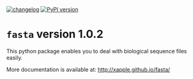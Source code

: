 [![changelog](http://allmychanges.com/p/python/fasta/badge/)](http://allmychanges.com/p/python/fasta/?utm_source=badge) [![PyPI version](https://badge.fury.io/py/fasta.svg)](https://badge.fury.io/py/fasta)

# `fasta` version 1.0.2

This python package enables you to deal with biological sequence files easily.

More documentation is available at:
http://xapple.github.io/fasta/